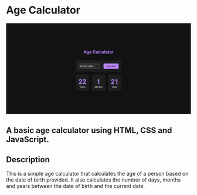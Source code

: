# Age Calculator

![Age Calculator Mockup](./mockup.jpeg)

## A basic age calculator using HTML, CSS and JavaScript.

## Description

This is a simple age calculator that calculates the age of a person based on the date of birth provided. It also calculates the number of days, months and years between the date of birth and the current date.
